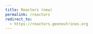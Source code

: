 ```yaml
---
title: Reactors (new)
permalink: /reactors
redirect_to:
  - https://reactors.geoneutrinos.org
---
```

